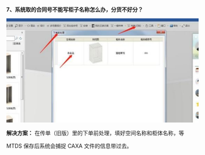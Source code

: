 <a name="bookmark67"></a>**7、系统取的合同号不能写柜子名称怎么办，分货不好分？**

![](Aspose.Words.880e4fa0-5898-4d92-adc7-b846241c9bd6.003.jpeg)



**解决方案：** 在传单（旧版）里的下单前处理，填好空间名称和柜体名称，等

MTDS 保存后系统会捕捉 CAXA 文件的信息带过去。


